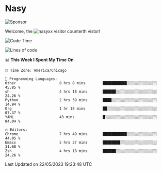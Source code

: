 # Nasy

<!--
<p align="center">
<img height="200" src="https://github-readme-stats.vercel.app/api?username=nasyxx&count_private=true&show_icons=true&theme=dracula&include_all_commits=true"/>
<img height="200" src="https://github-readme-stats.vercel.app/api/top-langs/?username=nasyxx&theme=dracula&hide=html,jupyter+notebook&count_private=true&show_icons=true"/>
</p>

  
----------------
-->

![Sponsor](https://img.shields.io/static/v1.svg?label=Sponsor&message=%E2%9D%A4&logo=GitHub&style=flat&color=pink)
 
Welcome, the ![nasyxx visitor counter](https://count.getloli.com/get/@nasyxx?theme=rule34)th vistor!
 
<!--START_SECTION:waka-->
![Code Time](http://img.shields.io/badge/Code%20Time-3%2C534%20hrs%2038%20mins-blue)

![Lines of code](https://img.shields.io/badge/From%20Hello%20World%20I%27ve%20Written-6.2%20million%20lines%20of%20code-blue)

📊 **This Week I Spent My Time On** 

```text
🕑︎ Time Zone: America/Chicago

💬 Programming Languages: 
Other                    8 hrs 8 mins        ███████████░░░░░░░░░░░░░░   45.85 % 
sh                       4 hrs 18 mins       ██████░░░░░░░░░░░░░░░░░░░   24.26 % 
Python                   2 hrs 39 mins       ████░░░░░░░░░░░░░░░░░░░░░   14.94 % 
Org                      1 hr 18 mins        ██░░░░░░░░░░░░░░░░░░░░░░░   07.37 % 
YAML                     43 mins             █░░░░░░░░░░░░░░░░░░░░░░░░   04.04 % 

🔥 Editors: 
Chrome                   7 hrs 49 mins       ███████████░░░░░░░░░░░░░░   44.05 % 
Emacs                    5 hrs 37 mins       ████████░░░░░░░░░░░░░░░░░   31.68 % 
Zsh                      4 hrs 18 mins       ██████░░░░░░░░░░░░░░░░░░░   24.26 % 
```


 Last Updated on 22/05/2023 19:23:48 UTC
<!--END_SECTION:waka-->

<!-- ![visitors](https://visitor-badge.laobi.icu/badge?page_id=nasyxx.nasyxx) -->
